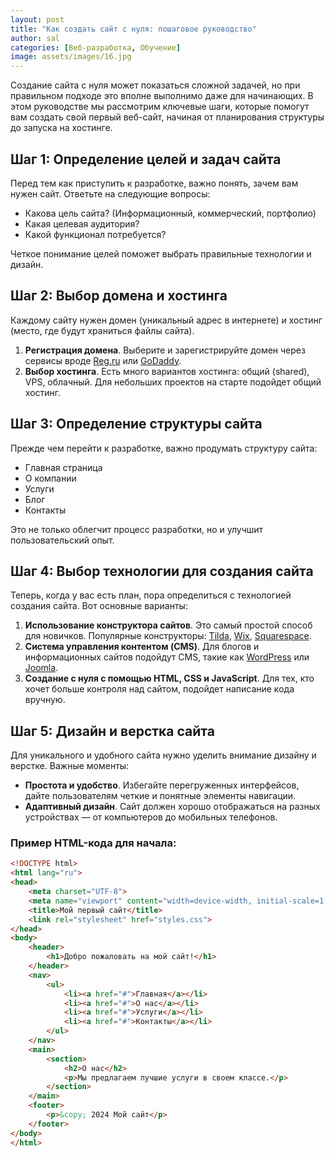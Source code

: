 ```yaml
---
layout: post
title: "Как создать сайт с нуля: пошаговое руководство"
author: sal
categories: [Веб-разработка, Обучение]
image: assets/images/16.jpg
---
```


Создание сайта с нуля может показаться сложной задачей, но при правильном подходе это вполне выполнимо даже для начинающих. В этом руководстве мы рассмотрим ключевые шаги, которые помогут вам создать свой первый веб-сайт, начиная от планирования структуры до запуска на хостинге.

## Шаг 1: Определение целей и задач сайта

Перед тем как приступить к разработке, важно понять, зачем вам нужен сайт. Ответьте на следующие вопросы:

- Какова цель сайта? (Информационный, коммерческий, портфолио)
- Какая целевая аудитория?
- Какой функционал потребуется?

Четкое понимание целей поможет выбрать правильные технологии и дизайн.

## Шаг 2: Выбор домена и хостинга

Каждому сайту нужен домен (уникальный адрес в интернете) и хостинг (место, где будут храниться файлы сайта).

1. **Регистрация домена**. Выберите и зарегистрируйте домен через сервисы вроде [Reg.ru](https://www.reg.ru) или [GoDaddy](https://www.godaddy.com).
2. **Выбор хостинга**. Есть много вариантов хостинга: общий (shared), VPS, облачный. Для небольших проектов на старте подойдет общий хостинг.

## Шаг 3: Определение структуры сайта

Прежде чем перейти к разработке, важно продумать структуру сайта:

- Главная страница
- О компании
- Услуги
- Блог
- Контакты

Это не только облегчит процесс разработки, но и улучшит пользовательский опыт.

## Шаг 4: Выбор технологии для создания сайта

Теперь, когда у вас есть план, пора определиться с технологией создания сайта. Вот основные варианты:

1. **Использование конструктора сайтов**. Это самый простой способ для новичков. Популярные конструкторы: [Tilda](https://tilda.cc), [Wix](https://www.wix.com), [Squarespace](https://www.squarespace.com).
2. **Система управления контентом (CMS)**. Для блогов и информационных сайтов подойдут CMS, такие как [WordPress](https://wordpress.org) или [Joomla](https://www.joomla.org).
3. **Создание с нуля с помощью HTML, CSS и JavaScript**. Для тех, кто хочет больше контроля над сайтом, подойдет написание кода вручную.

## Шаг 5: Дизайн и верстка сайта

Для уникального и удобного сайта нужно уделить внимание дизайну и верстке. Важные моменты:

- **Простота и удобство**. Избегайте перегруженных интерфейсов, дайте пользователям четкие и понятные элементы навигации.
- **Адаптивный дизайн**. Сайт должен хорошо отображаться на разных устройствах — от компьютеров до мобильных телефонов.

### Пример HTML-кода для начала:

```html
<!DOCTYPE html>
<html lang="ru">
<head>
    <meta charset="UTF-8">
    <meta name="viewport" content="width=device-width, initial-scale=1.0">
    <title>Мой первый сайт</title>
    <link rel="stylesheet" href="styles.css">
</head>
<body>
    <header>
        <h1>Добро пожаловать на мой сайт!</h1>
    </header>
    <nav>
        <ul>
            <li><a href="#">Главная</a></li>
            <li><a href="#">О нас</a></li>
            <li><a href="#">Услуги</a></li>
            <li><a href="#">Контакты</a></li>
        </ul>
    </nav>
    <main>
        <section>
            <h2>О нас</h2>
            <p>Мы предлагаем лучшие услуги в своем классе.</p>
        </section>
    </main>
    <footer>
        <p>&copy; 2024 Мой сайт</p>
    </footer>
</body>
</html>
